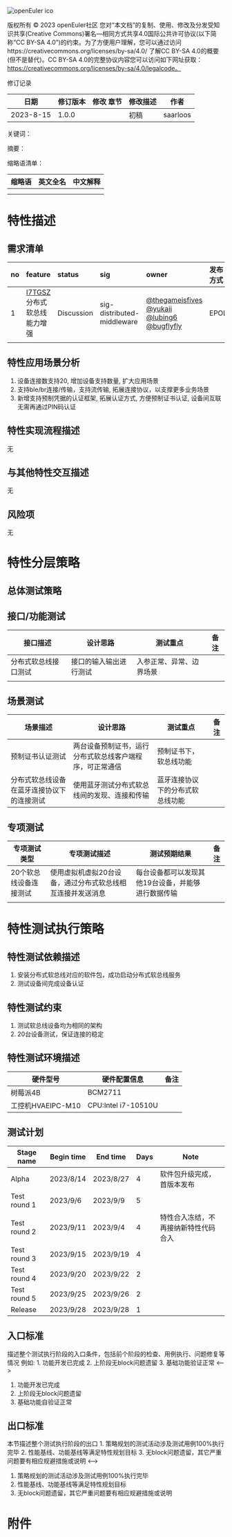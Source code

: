 ![openEuler ico](../../images/openEuler.png)

版权所有 © 2023  openEuler社区
 您对“本文档”的复制、使用、修改及分发受知识共享(Creative Commons)署名—相同方式共享4.0国际公共许可协议(以下简称“CC BY-SA 4.0”)的约束。为了方便用户理解，您可以通过访问https://creativecommons.org/licenses/by-sa/4.0/ 了解CC BY-SA 4.0的概要 (但不是替代)。CC BY-SA 4.0的完整协议内容您可以访问如下网址获取：https://creativecommons.org/licenses/by-sa/4.0/legalcode。

 修订记录

| 日期       | 修订版本 | 修改  章节       | 修改描述               | 作者       |
| ---------- | -------- | ---------------- | ---------------------- | ---------- |
| 2023-8-15  | 1.0.0    |                  | 初稿                   | saarloos |

关键词： 

 
摘要：


缩略语清单：

| 缩略语 | 英文全名 | 中文解释 |
| ------ | -------- | -------- |
|        |          |          |
|        |          |          |


# 特性描述
<!-- 主要介绍特性实现的背景、功能以及作用 -->

## 需求清单
|no|feature|status|sig|owner|发布方式|涉及软件包列表|
|:----|:---|:---|:--|:----|:----|:----|
|  1   | [I7TGSZ](https://gitee.com/openeuler/release-management/issues/I7TGSZ)分布式软总线能力增强   |  Discussion  | sig-distributed-middleware  |   [@thegameisfives](https://gitee.com/thegameisfives) [@yukaii](https://gitee.com/yukaii) [@lubing6](https://gitee.com/lubing6) [@bugflyfly](https://gitee.com/bugflyfly)  |  EPOL   |  hiviewdfx_hisysevent, communication_ipc   |
|     |    |    |   |     |     |     |

## 特性应用场景分析
<!-- 主要描述特性的应用场景分析，指导后面场景测试的测试策略制定 -->
1. 设备连接数支持20, 增加设备支持数量, 扩大应用场景
2. 支持ble/br连接/传输，支持流传输, 拓展连接协议，以支撑更多业务场景
3. 新增支持预制凭据的认证框架, 拓展认证方式, 方便预制证书认证, 设备间互联无需再通过PIN码认证

## 特性实现流程描述
<!-- 主要描述特性实现的流程，可使用流程图等方式描述 -->
无

## 与其他特性交互描述
<!-- 主要描述特性与其他特性或功能的交互 -->
无

## 风险项
<!-- 主要描述特性已知风险项 -->
无

# 特性分层策略
## 总体测试策略
<!-- 主要描述特性的整体测试策略，主要开展哪些测试(接口/功能/场景/专项) -->

## 接口/功能测试
<!-- 主要描述接口级测试策略及测试设计思路 -->
| 接口描述 | 设计思路 | 测试重点 | 备注 |
| ------- | ------- | ------- | ---- |
|    分布式软总线接口测试     |    接口的输入输出进行测试     |    入参正常、异常、边界场景    |      |
|         |         |         |      |

## 场景测试
<!-- 主要描述对特性使用的主要场景的测试策略及测试思路 -->
| 场景描述 | 设计思路 | 测试重点 | 备注 |
| ------- | ------- | ------- | ---- |
|     预制证书认证测试    |     两台设备预制证书，运行分布式软总线客户端程序，可正常通信    |     预制证书下，软总线功能    |      |
|     分布式软总线设备在蓝牙连接协议下的连接测试    |   使用蓝牙测试分布式软总线间的发现、连接和传输      |   蓝牙连接协议下的分布式软总线功能      |      |

## 专项测试
<!-- 主要描述其他专项测试,如安全测试 可靠性、韧性测试 性能测试 兼容性测试等 -->
| 专项测试类型 | 专项测试描述 | 测试预期结果 | 备注 |
| ----------- | ----------- | ----------- | ---- |
|     20个软总线设备连接测试        |     使用虚拟机虚拟20台设备，通过分布式软总线相互连接并发送消息        |        每台设备都可以发现其他19台设备，并能够进行数据传输     |      |
|             |             |             |      |

# 特性测试执行策略

## 特性测试依赖描述
<!-- 主要描述特性测试所依赖的执行环境、软件包、环境变量等依赖 -->
1. 安装分布式软总线对应的软件包，成功启动分布式软总线服务
2. 测试设备间完成设备认证

## 特性测试约束
<!-- 主要描述特性测试的约束条件 -->
1. 测试软总线设备均为相同的架构
2. 20台设备测试，保证连接的稳定

## 特性测试环境描述
<!-- 主要描述执行测试的硬件信息 -->
| 硬件型号 | 硬件配置信息 | 备注 |
| -------- | ------------ | ---- |
| 树莓派4B | BCM2711 |  |
| 工控机HVAEIPC-M10 | CPU:Intel i7-10510U|  |

## 测试计划
<!-- 测试执行策略主要描述该轮次执行的分层策略中的测试项 -->
| Stage  name          | Begin time | End time   | Days | Note                                      |
| -------------------- | ---------- | ---------- | ---- | ----------------------------------------- |
| Alpha                | 2023/8/14      | 2023/8/27    | 4        | 软件包升级完成，首版本发布                            |
| Test round 1         | 2023/9/6      | 2023/9/9     | 5        |                                                       |
| Test round 2         | 2023/9/11       | 2023/9/4     | 4        | 特性合入冻结，不再接纳新特性代码合入                  |
| Test round 3         | 2023/9/15      | 2023/9/19    | 4        |                                                       |
| Test round 4         | 2023/9/20      | 2023/9/22    | 2        |      
| Test round 5         | 2023/9/25      | 2023/9/26    | 2        |                                      |
| Release              | 2023/9/28      | 2023/9/28    | 1        |                                                       |

## 入口标准
<!--> 描述整个测试执行阶段的入口条件，包括前个阶段的检查、用例执行、问题修复等情况
例如:
1. 功能开发已完成
2. 上阶段无block问题遗留
3. 基础功能验证正常
<-->
1. 功能开发已完成
2. 上阶段无block问题遗留
3. 基础功能自验证正常

## 出口标准
<!--> 本节描述整个测试执行阶段的出口 
1. 策略规划的测试活动涉及测试用例100%执行完毕
2. 性能基线、功能基线等满足特性规划目标
3. 无block问题遗留，其它严重问题要有相应规避措施或说明
<-->
1. 策略规划的测试活动涉及测试用例100%执行完毕
2. 性能基线、功能基线等满足特性规划目标
3. 无block问题遗留，其它严重问题要有相应规避措施或说明

# 附件